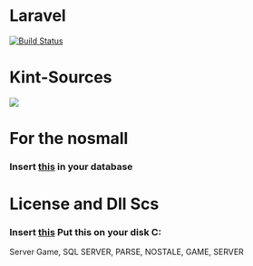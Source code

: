# Laravel
[![Build Status](https://travis-ci.com/KILL009/Kint-Sources.svg?branch=master)](https://travis-ci.com/KILL009/Kint-Sources)

# Kint-Sources
[<img src="https://cdn.discordapp.com/attachments/429478365678796831/489626838507716609/wallpaper_anime_2_8.jpg?style=shield">](https://discord.gg/h8kTEbe)

<strong><h1>For the nosmall</h1></strong>
<h3>Insert <a href="https://mega.nz/#!2s02VYRR!dgvxqo-8QnAGY_NkNW5nok5zkzNOTqKHDa8vuLzrX_A">this</a> in your database</h3>

<strong><h1>License and Dll Scs</h1></strong>
<h3>Insert <a href="https://racaty.com/guf11qwuyn1i">this</a> Put this on your disk C:</h3>

Server Game, SQL SERVER, PARSE, NOSTALE, GAME, SERVER
